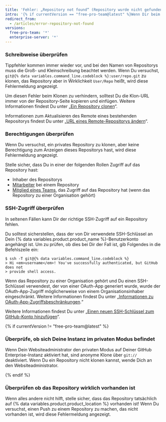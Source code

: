 ```yaml
---
title: 'Fehler: „Repository not found“ (Repository wurde nicht gefunden)'
intro: '{% if currentVersion == "free-pro-team@latest" %}Wenn Dir beim Klonen eines Repositorys diese Fehlermeldung angezeigt wird, ist das Repository nicht vorhanden oder Du hast keinen Zugriff darauf. Es gibt mehrere Möglichkeiten, dieses Problem zu lösen, je nach Ursache.{% else %}Wenn Dir beim Klonen eines Repositorys diese Fehlermeldung angezeigt wird, ist das Repository nicht vorhanden, Du hast keinen Zugriff darauf oder Deine GitHub Enterprise-Instanz befindet sich im privaten Modus. Es gibt mehrere Möglichkeiten, dieses Problem zu lösen, je nach Ursache.{% endif %}'
redirect_from:
  - /articles/error-repository-not-found
versions:
  free-pro-team: '*'
  enterprise-server: '*'
---
```


### Schreibweise überprüfen

Tippfehler kommen immer wieder vor, und bei den Namen von Repositorys muss die Groß- und Kleinschreibung beachtet werden.  Wenn Du versuchst, `git@{% data variables.command_line.codeblock %}:user/repo.git` zu klonen, das Repository aber in Wirklichkeit `User/Repo` heißt, wird diese Fehlermeldung angezeigt.

Um diesen Fehler beim Klonen zu verhindern, solltest Du die Klon-URL immer von der Repository-Seite kopieren und einfügen. Weitere Informationen findest Du unter „[Ein Repository clonen](/articles/cloning-a-repository)“.

Informationen zum Aktualisieren des Remote eines bestehenden Repositorys findest Du unter „[URL eines Remote-Repositorys ändern](/articles/changing-a-remote-s-url)“.

### Berechtigungen überprüfen

Wenn Du versuchst, ein privates Repository zu klonen, aber keine Berechtigung zum Anzeigen dieses Repositorys hast, wird diese Fehlermeldung angezeigt.

Stelle sicher, dass Du in einer der folgenden Rollen Zugriff auf das Repository hast:

* Inhaber des Repositorys
* [Mitarbeiter](/articles/inviting-collaborators-to-a-personal-repository) bei einem Repository
* [Mitglied eines Teams](/articles/adding-organization-members-to-a-team), das Zugriff auf das Repository hat (wenn das Repository zu einer Organisation gehört)

### SSH-Zugriff überprüfen

In seltenen Fällen kann Dir der richtige SSH-Zugriff auf ein Repository fehlen.

Du solltest sicherstellen, dass der von Dir verwendete SSH-Schlüssel an Dein {% data variables.product.product_name %}-Benutzerkonto angehängt ist. Um zu prüfen, ob dies bei Dir der Fall ist, gib Folgendes in die Befehlszeile ein:

```shell
$ ssh -T git@{% data variables.command_line.codeblock %}
> Hi <em>username</em>! You've successfully authenticated, but GitHub does not
> provide shell access.
```

Wenn das Repository zu einer Organisation gehört und Du einen SSH-Schlüssel verwendest, der von einer OAuth-App generiert wurde, wurde der OAuth-App-Zugriff möglicherweise von einem Organisationsinhaber eingeschränkt. Weitere Informationen findest Du unter „<a href="/github/setting-up-and-managing-organizations-and-teams/about-oauth-app-access-restrictions" class="dotcom-only">Informationen zu OAuth-App-Zugriffsbeschränkungen</a>.“

Weitere Informationen findest Du unter „[Einen neuen SSH-Schlüssel zum GitHub-Konto hinzufügen](/articles/adding-a-new-ssh-key-to-your-github-account)“.

{% if currentVersion != "free-pro-team@latest" %}

### Überprüfe, ob sich Deine Instanz im privaten Modus befindet

Wenn Dein Websiteadministrator den privaten Modus auf Deiner GitHub Enterprise-Instanz aktiviert hat, sind anonyme Klone über `git://` deaktiviert. Wenn Du ein Repository nicht klonen kannst, wende Dich an den Websiteadministrator.

{% endif %}

### Überprüfen ob das Repository wirklich vorhanden ist

Wenn alles andere nicht hilft, stelle sicher, dass das Repository tatsächlich auf {% data variables.product.product_location %} vorhanden ist! Wenn Du versuchst, einen Push zu einem Repository zu machen, das nicht vorhanden ist, wird diese Fehlermeldung angezeigt.
